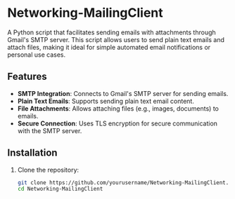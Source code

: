 # Networking-MailingClient

A Python script that facilitates sending emails with attachments through Gmail's SMTP server. This script allows users to send plain text emails and attach files, making it ideal for simple automated email notifications or personal use cases.

## Features

- **SMTP Integration**: Connects to Gmail's SMTP server for sending emails.
- **Plain Text Emails**: Supports sending plain text email content.
- **File Attachments**: Allows attaching files (e.g., images, documents) to emails.
- **Secure Connection**: Uses TLS encryption for secure communication with the SMTP server.

## Installation

1. Clone the repository:

   ```bash
   git clone https://github.com/yourusername/Networking-MailingClient.git
   cd Networking-MailingClient
